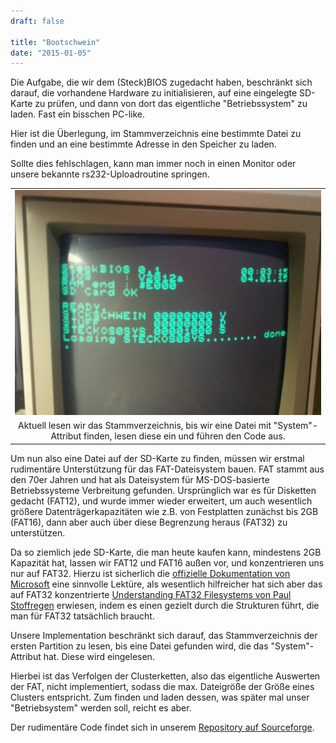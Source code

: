 ```yaml
---
draft: false

title: "Bootschwein"
date: "2015-01-05"
---
```


Die Aufgabe, die wir dem (Steck)BIOS zugedacht haben, beschränkt sich darauf, die vorhandene Hardware zu initialisieren, auf eine eingelegte SD-Karte zu prüfen, und dann von dort das eigentliche "Betriebssystem" zu laden. Fast ein bisschen PC-like.

Hier ist die Überlegung, im Stammverzeichnis eine bestimmte Datei zu finden und an eine bestimmte Adresse in den Speicher zu laden.

Sollte dies fehlschlagen, kann man immer noch in einen Monitor oder unsere bekannte rs232-Uploadroutine springen.

<table style="margin-left:auto;margin-right:auto;text-align:center;" cellspacing="0" cellpadding="0" align="center"><tbody><tr><td style="text-align:center;"><a style="margin-left:auto;margin-right:auto;" href="https://steckschwein.files.wordpress.com/2015/01/610ce-04-01-152b-2b1.jpg"><img src="images/610ce-04-01-152b-2b1.jpg" width="640" height="360" border="0"></a></td></tr><tr><td style="text-align:center;">Aktuell lesen wir das Stammverzeichnis, bis wir eine Datei mit "System"-Attribut finden, lesen diese ein und führen den Code aus.</td></tr></tbody></table>

Um nun also eine Datei auf der SD-Karte zu finden, müssen wir erstmal rudimentäre Unterstützung für das FAT-Dateisystem bauen. FAT stammt aus den 70er Jahren und hat als Dateisystem für MS-DOS-basierte Betriebssysteme Verbreitung gefunden. Ursprünglich war es für Disketten gedacht (FAT12), und wurde immer wieder erweitert, um auch wesentlich größere Datenträgerkapazitäten wie z.B. von Festplatten zunächst bis 2GB (FAT16), dann aber auch über diese Begrenzung heraus (FAT32) zu unterstützen.

Da so ziemlich jede SD-Karte, die man heute kaufen kann, mindestens 2GB Kapazität hat, lassen wir FAT12 und FAT16 außen vor, und konzentrieren uns nur auf FAT32. Hierzu ist sicherlich die [offizielle Dokumentation von Microsoft](http://msdn.microsoft.com/en-us/windows/hardware/gg463080.aspx) eine sinnvolle Lektüre, als wesentlich hilfreicher hat sich aber das auf FAT32 konzentrierte [Understanding FAT32 Filesystems von Paul Stoffregen](https://www.pjrc.com/tech/8051/ide/fat32.html) erwiesen, indem es einen gezielt durch die Strukturen führt, die man für FAT32 tatsächlich braucht.

Unsere Implementation beschränkt sich darauf, das Stammverzeichnis der ersten Partition zu lesen, bis eine Datei gefunden wird, die das "System"-Attribut hat. Diese wird eingelesen.

Hierbei ist das Verfolgen der Clusterketten, also das eigentliche Auswerten der FAT, nicht implementiert, sodass die max. Dateigröße der Größe eines Clusters entspricht. Zum finden und laden dessen, was später mal unser "Betriebsystem" werden soll, reicht es aber.

Der rudimentäre Code findet sich in unserem [Repository auf Sourceforge](https://sourceforge.net/p/steckschwein/code/ci/default/tree/fat/).
